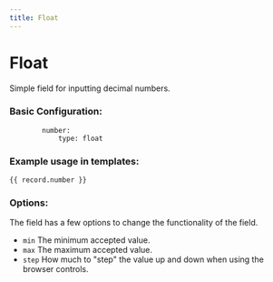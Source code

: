 ```yaml
---
title: Float
---
```

Float
=========

Simple field for inputting decimal numbers.

### Basic Configuration:

```
        number:
            type: float
```

### Example usage in templates:

```
{{ record.number }}
```

### Options:

The field has a few options to change the functionality of the field.

* `min` The minimum accepted value.
* `max` The maximum accepted value.
* `step` How much to "step" the value up and down when using the browser
  controls.